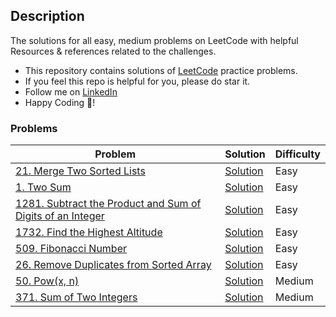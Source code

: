 ## Description
The solutions for all easy, medium problems on LeetCode with helpful Resources & references related to the challenges.

- This repository contains solutions of [LeetCode](https://leetcode.com) practice problems.
- If you feel this repo is helpful for you, please do star it.
- Follow me on [LinkedIn](https://www.linkedin.com/in/priyank-goswami-711495247)
- Happy Coding 🥳!


### Problems
| Problem | Solution | Difficulty |
|--|--|--|
| [21. Merge Two Sorted Lists](https://leetcode.com/problems/merge-two-sorted-lists) | [Solution](https://github.com/CodeWithPriyank/leetcode_solutions/blob/main/21.%20Merge%20Two%20Sorted%20Lists.java) | Easy |
| [1. Two Sum](https://leetcode.com/problems/two-sum/) | [Solution](https://github.com/CodeWithPriyank/leetcode_solutions/blob/main/Java%20/1.%20Two%20Sum.java) | Easy |
| [1281. Subtract the Product and Sum of Digits of an Integer](https://leetcode.com/problems/subtract-the-product-and-sum-of-digits-of-an-integer/description/) |[Solution](https://github.com/CodeWithPriyank/leetcode_solutions/blob/main/Java%20/1281.%20Subtract%20the%20Product%20and%20Sum%20of%20Digits%20of%20an%20Integer.java) | Easy |
| [1732. Find the Highest Altitude](https://leetcode.com/problems/find-the-highest-altitude/description/) | [Solution](https://github.com/CodeWithPriyank/leetcode_solutions/blob/main/Java%20/1732.%20Find%20the%20Highest%20Altitude.java) | Easy |
| [509. Fibonacci Number](https://leetcode.com/problems/fibonacci-number/description/) | [Solution](https://github.com/CodeWithPriyank/leetcode_solutions/blob/main/Java%20/509.%20Fibonacci%20Number.java) | Easy |
| [26. Remove Duplicates from Sorted Array](https://leetcode.com/problems/remove-duplicates-from-sorted-array/description/) | [Solution](https://github.com/CodeWithPriyank/leetcode_solutions/blob/main/Java%20/26.%20Remove%20Duplicates%20from%20Sorted%20Array.java) | Easy |
| [50. Pow(x, n)](https://leetcode.com/problems/powx-n/description/) | [Solution](https://github.com/CodeWithPriyank/leetcode_solutions/blob/main/Java%20/50.%20Pow(x%2C%20n).java) | Medium |
| [371. Sum of Two Integers](https://leetcode.com/problems/sum-of-two-integers/description/) | [Solution](https://github.com/CodeWithPriyank/leetcode_solutions/blob/main/Java%20/371.%20Sum%20of%20Two%20Integers.java) | Medium |
